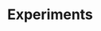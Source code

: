 ---
title: "Experiments"
description: "Experiments blurring boundaries can lead to the future that we hope."
url: /experiments
draft: false
---